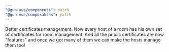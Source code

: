 ```yaml
---
"@gun-vue/components": patch
"@gun-vue/composables": patch
---
```


Better certificates management. Now every host of a room has his own set of certificates for room management. And all the public certificates are now "features" and once we got many of them we can make the hosts manage them too!
